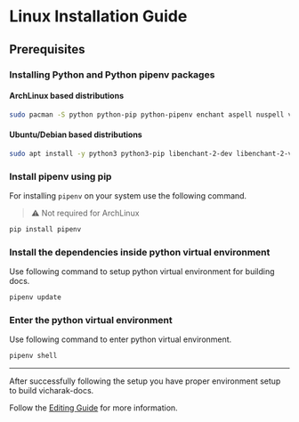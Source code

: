 # Linux Installation Guide

## Prerequisites

### Installing Python and Python pipenv packages

#### ArchLinux based distributions

```bash
sudo pacman -S python python-pip python-pipenv enchant aspell nuspell voikko hspell
```

#### Ubuntu/Debian based distributions

```bash
sudo apt install -y python3 python3-pip libenchant-2-dev libenchant-2-voikko aspell nuspell hspell
```

### Install pipenv using pip

For installing `pipenv` on your system use the following command.

> :warning: Not required for ArchLinux

```bash
pip install pipenv
```

### Install the dependencies inside python virtual environment

Use following command to setup python virtual environment for building docs.

```bash
pipenv update
```

### Enter the python virtual environment

Use following command to enter python virtual environment.

```bash
pipenv shell
```

---

After successfully following the setup you have proper environment setup to build vicharak-docs.

Follow the [Editing Guide](./EDITING.md) for more information.
